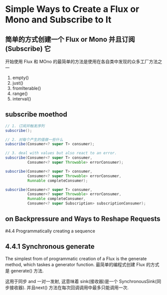 # Simple Ways to Create a Flux or Mono and Subscribe to It
简单的方式创建一个 Flux or Mono 并且订阅(Subscribe) 它
-----------

开始使用 Flux 和 MOno 的最简单的方法是使用在各自类中发现的众多工厂方法之一

1. empty()
2. just()
3. fromIterable()
4. range()
5. interval()


## subscribe moethod

```java
// 1. 订阅并触发序列
subscribe(); 

// 2. 对每个产生的值做一些什么
subscribe(Consumer<? super T> consumer); 

// 3. deal with values but also react to an error.
subscribe(Consumer<? super T> consumer,
          Consumer<? super Throwable> errorConsumer); 

subscribe(Consumer<? super T> consumer,
          Consumer<? super Throwable> errorConsumer,
          Runnable completeConsumer); 

subscribe(Consumer<? super T> consumer,
          Consumer<? super Throwable> errorConsumer,
          Runnable completeConsumer,
          Consumer<? super Subscription> subscriptionConsumer);
```

## on Backpressure and Ways to Reshape Requests


#4.4 Programmatically creating a sequence

## 4.4.1 Synchronous generate

The simplest from of programmatic creation of a Flux is the generate method, which taskes a generator function.
最简单的编程式创建 Flux 的方式是 generate() 方法.

这用于同步 and 一对一发射, 这意味着 sink(接收器)是一个 SynchronousSink(同步接收器).
并且next() 方法在每次回调调用中最多只能调用一次.


